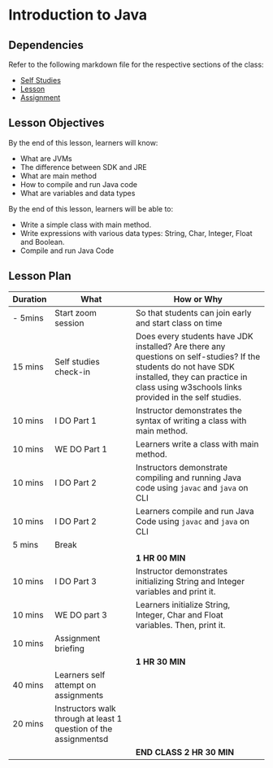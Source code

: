 # Introduction to Java 

## Dependencies

Refer to the following markdown file for the respective sections of the class:
- [Self Studies](./studies.md)
- [Lesson](./lesson.md)
- [Assignment](./assignment.md)

## Lesson Objectives

By the end of this lesson, learners will know:
- What are JVMs
- The difference between SDK and JRE
- What are main method
- How to compile and run Java code
- What are variables and data types

By the end of this lesson, learners will be able to:
- Write a simple class with main method.
- Write expressions with various data types: String, Char, Integer, Float and Boolean.
- Compile and run Java Code


## Lesson Plan

|Duration|What|How or Why|
|--------|-----|-------|
|- 5mins |Start zoom session|So that students can join early and start class on time|
|15 mins|Self studies check-in|Does every students have JDK installed? Are there any questions on self-studies? If the students do not have SDK installed, they can practice in class using w3schools links provided in the self studies.|
|10 mins|I DO Part 1|Instructor demonstrates the syntax of writing a class with main method.|
|10 mins|WE DO Part 1|Learners write a class with main method.|
|10 mins|I DO Part 2|Instructors demonstrate compiling and running Java code using `javac` and `java` on CLI|
|10 mins|I DO Part 2|Learners compile and run Java Code using `javac` and `java` on CLI|
|5 mins| Break||
|||**1 HR 00 MIN**|
|10 mins|I DO Part 3| Instructor demonstrates initializing String and Integer variables and print it.|
|10 mins|WE DO part 3| Learners initialize String, Integer, Char and Float variables. Then, print it.|
|10 mins|Assignment briefing|
|||**1 HR 30 MIN**|
|40 mins|Learners self attempt on assignments|
|20 mins|Instructors walk through at least 1 question of the assignmentsd|
|||**END CLASS 2 HR 30 MIN**|